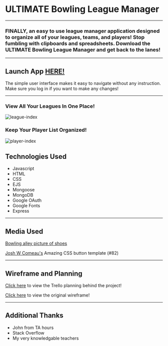 # ULTIMATE Bowling League Manager
---

### FINALLY, an easy to use league manager application designed to organize all of your leagues, teams, and players! Stop fumbling with clipboards and spreadsheets. Download the ULTIMATE Bowling League Manager and get back to the lanes!

---

## Launch App [HERE!](https://tranquil-atoll-53266.herokuapp.com/leagues)

The simple user interface makes it easy to navigate without any instruction. Make sure you log in if you want to make any changes!

---
### View All Your Leagues In One Place!
![league-index](https://i.imgur.com/E7GX4us.png)

### Keep Your Player List Organized!
![player-index](https://i.imgur.com/EtKAfaB.png)

## Technologies Used
- Javascript
- HTML
- CSS
- EJS
- Mongoose
- MongoDB
- Google OAuth
- Google Fonts
- Express

---

## Media Used

[Bowling alley picture of shoes](https://unsplash.com/photos/d-1FY75fh_s)

[Josh W Comeau's](https://getcssscan.com/css-buttons-examples) Amazing CSS button template (#82)

---

## Wireframe and Planning

[Click here](https://trello.com/b/hKamNz5M/bowling-league-manager) to view the Trello planning behind the project!

[Click here](https://whimsical.com/erd-QVjT6fGSPuEjB7ZjR1WB7K) to view the original wireframe!

---

## Additional Thanks
- John from TA hours
- Stack Overflow
- My very knowledgable teachers